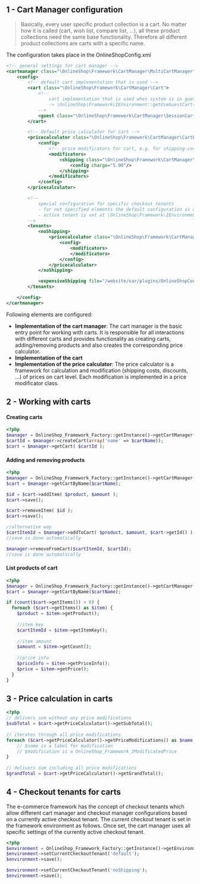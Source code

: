 ## 1 - Cart Manager configuration

> Basically, every user specific product collection is a cart. No matter how it is called (cart, wish list, compare list, ...), all these product collections need the same base functionality. Therefore all different product collections are carts with a specific name. 

The configuration takes place in the OnlineShopConfig.xml
```xml
<!-- general settings for cart manager -->
<cartmanager class="\OnlineShop\Framework\CartManager\MultiCartManager">
    <config>
        <!-- default cart implementation that is used -->
        <cart class="\OnlineShop\Framework\CartManager\Cart">
            <!--
                cart implementation that is used when system is in guest-checkout mode
                -> \OnlineShop\Framework\IEnvironment::getUseGuestCart()
            -->
            <guest class="\OnlineShop\Framework\CartManager\SessionCart"/>
        </cart>

        <!-- default price calculator for cart -->
        <pricecalculator class="\OnlineShop\Framework\CartManager\CartPriceCalculator">
            <config>
                <!-- price modificators for cart, e.g. for shipping-cost, special discounts, ... -->
                <modificators>
                    <shipping class="\OnlineShop\Framework\CartManager\CartPriceModificator\Shipping">
                        <config charge="5.90"/>
                    </shipping>
                </modificators>
            </config>
        </pricecalculator>

        <!--
            special configuration for specific checkout tenants
            - for not specified elements the default configuration is used as fallback 
            - active tenant is set at \OnlineShop\Framework\IEnvironment::setCurrentCheckoutTenant()
        -->
        <tenants>
            <noShipping>
                <pricecalculator class="\OnlineShop\Framework\CartManager\CartPriceCalculator">
                    <config>
                        <modificators>
                        </modificators>
                    </config>
                </pricecalculator>
            </noShipping>

            <expensiveShipping file="/website/var/plugins/OnlineShopConfig/cartmanager-expensiveShipping.xml" />
        </tenants>

    </config>
</cartmanager>
```

Following elements are configured: 
* **Implementation of the cart manager**: The cart manager is the basic entry point for working with carts. It is responsible for all interactions with different carts and provides functionality as creating carts, adding/removing products and also creates the corresponding price calculator. 
* **Implementation of the cart**
* **Implementation of the price calculator**: The price calculator is a framework for calculation and modification (shipping costs, discounts, ...) of prices on cart level. Each modification is implemented in a price modificator class. 


## 2 - Working with carts
#### Creating carts
```php
<?php
$manager = OnlineShop_Framework_Factory::getInstance()->getCartManager();
$cartId = $manager->createCart(array('name' => $cartName));
$cart = $manager->getCart( $cartId );
```

#### Adding and removing products
```php
<?php
$manager = OnlineShop_Framework_Factory::getInstance()->getCartManager();
$cart = $manager->getCartByName($cartName);

$id = $cart->addItem( $product, $amount );
$cart->save();

$cart->removeItem( $id );
$cart->save();

//alternative way
$cartItemId = $manager->addToCart( $product, $amount, $cart->getId() );
//save is done automatically 

$manager->removeFromCart($cartItemId, $cartId);
//save is done automatically 
```

#### List products of cart
```php
<?php
$manager = OnlineShop_Framework_Factory::getInstance()->getCartManager();
$cart = $manager->getCartByName($cartName);

if (count($cart->getItems()) > 0) {
  foreach ($cart->getItems() as $item) {
    $product = $item->getProduct();
 
    //item key
    $cartItemId = $item->getItemKey();
 
    //item amount
    $amount = $item->getCount();
 
    //price info
    $priceInfo = $item->getPriceInfo();
    $price = $item->getPrice(); 
  }
}
```



## 3 - Price calculation in carts
```php
<?php
// delivers sum without any price modifications
$subTotal = $cart->getPriceCalculator()->getSubTotal();
 
// iterates through all price modifications
foreach ($cart->getPriceCalculator()->getPriceModifications() as $name => $modification) {
    // $name is a label for modification
    // $modification is a OnlineShop_Framework_IModificatedPrice
}
 
// delivers sum including all price modifications
$grandTotal = $cart->getPriceCalculator()->getGrandTotal();
```

## 4 - Checkout tenants for carts
The e-commerce framework has the concept of checkout tenants which allow different cart manager and checkout manager configurations based on a currently active checkout tenant. 
The current checkout tenant is set in the framework environment as follows. Once set, the cart manager uses all specific settings of the currently active checkout tenant. 

```php
<?php
$environment = OnlineShop_Framework_Factory::getInstance()->getEnvironment();
$environment->setCurrentCheckoutTenant('default');
$environment->save();

$environment->setCurrentCheckoutTenant('noShipping');
$environment->save();
```
